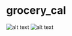 # grocery_cal 


![alt text](https://i.imgur.com/j0DF77u.png "Correct")
![alt text](https://i.imgur.com/APWjAYw.png "Wrong")
